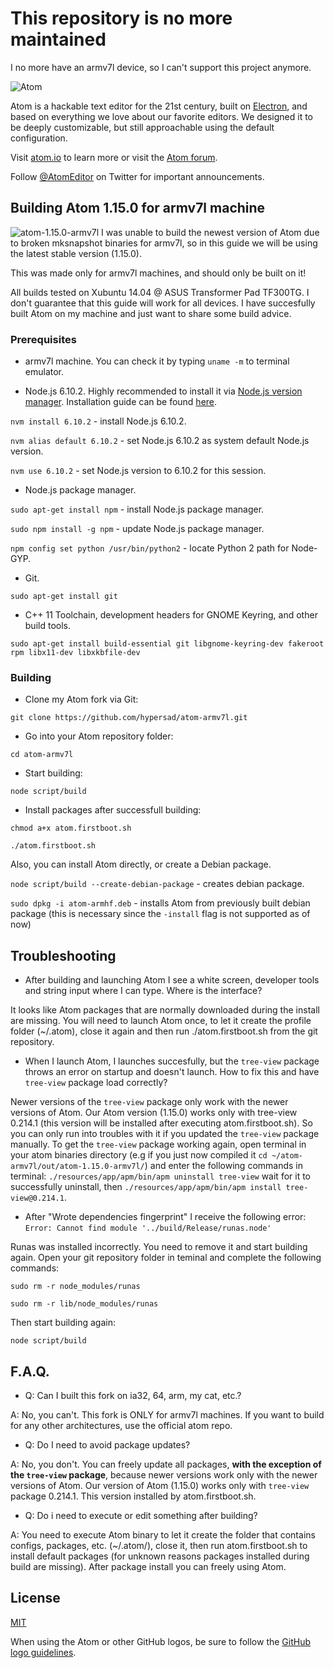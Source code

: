# This repository is no more maintained
I no more have an armv7l device, so I can't support this project anymore.


![Atom](https://cloud.githubusercontent.com/assets/72919/2874231/3af1db48-d3dd-11e3-98dc-6066f8bc766f.png)

Atom is a hackable text editor for the 21st century, built on [Electron](https://github.com/atom/electron), and based on everything we love about our favorite editors. We designed it to be deeply customizable, but still approachable using the default configuration.

Visit [atom.io](https://atom.io) to learn more or visit the [Atom forum](https://discuss.atom.io).

Follow [@AtomEditor](https://twitter.com/atomeditor) on Twitter for important
announcements.

## Building Atom 1.15.0 for armv7l machine

![atom-1.15.0-armv7l](https://i.gyazo.com/ce02f284e5d47e0b77a60728aadf0e98.png)
I was unable to build the newest version of Atom due to broken mksnapshot binaries for armv7l, so in this guide we will be using the latest stable version (1.15.0).

This was made only for armv7l machines, and should only be built on it!

All builds tested on Xubuntu 14.04 @ ASUS Transformer Pad TF300TG. I don't guarantee that this guide will work for all devices. I have succesfully built Atom on my machine and just want to share some build advice.

### Prerequisites

- armv7l machine. You can check it by typing `uname -m` to terminal emulator.

- Node.js 6.10.2. Highly recommended to install it via [Node.js version manager](https://www.npmjs.com/). Installation guide can be found [here](https://github.com/creationix/nvm#install-script).

`nvm install 6.10.2` - install Node.js 6.10.2.

`nvm alias default 6.10.2` - set Node.js 6.10.2 as system default Node.js version.

`nvm use 6.10.2` - set Node.js version to 6.10.2 for this session.

- Node.js package manager.

`sudo apt-get install npm` - install Node.js package manager.

`sudo npm install -g npm` - update Node.js package manager.

`npm config set python /usr/bin/python2` - locate Python 2 path for Node-GYP.

- Git.

`sudo apt-get install git`

- C++ 11 Toolchain, development headers for GNOME Keyring, and other build tools.

`sudo apt-get install build-essential git libgnome-keyring-dev fakeroot rpm libx11-dev libxkbfile-dev`

### Building

- Clone my Atom fork via Git:

`git clone https://github.com/hypersad/atom-armv7l.git`

- Go into your Atom repository folder:

`cd atom-armv7l`

- Start building:

`node script/build`

- Install packages after successfull building:

`chmod a+x atom.firstboot.sh`

`./atom.firstboot.sh`

Also, you can install Atom directly, or create a Debian package.

`node script/build --create-debian-package` - creates debian package.

`sudo dpkg -i atom-armhf.deb` - installs Atom from previously built debian package (this is necessary since the `-install` flag is not supported as of now)

## Troubleshooting

- After building and launching Atom I see a white screen, developer tools and string input where I can type. Where is the interface?

It looks like Atom packages that are normally downloaded during the install are missing. You will need to launch Atom once, to let it create the profile folder (~/.atom), close it again and then run ./atom.firstboot.sh from the git repository.

- When I launch Atom, I launches succesfully, but the `tree-view` package throws an error on startup and doesn't launch. How to fix this and have `tree-view` package load correctly?

Newer versions of the `tree-view` package only work with the newer versions of Atom. Our Atom version (1.15.0) works only with tree-view 0.214.1 (this version will be installed after executing atom.firstboot.sh). So you can only run into troubles with it if you updated the `tree-view` package manually. To get the `tree-view` package working again, open terminal in your atom binaries directory (e.g if you just now compiled it `cd ~/atom-armv7l/out/atom-1.15.0-armv7l/`) and enter the following commands in terminal: `./resources/app/apm/bin/apm uninstall tree-view` wait for it to successfully uninstall, then `./resources/app/apm/bin/apm install tree-view@0.214.1`.

- After "Wrote dependencies fingerprint" I receive the following error: `Error: Cannot find module '../build/Release/runas.node'`

Runas was installed incorrectly. You need to remove it and start building again. Open your git repository folder in teminal and complete the following commands:

`sudo rm -r node_modules/runas`

`sudo rm -r lib/node_modules/runas`

Then start building again:

`node script/build`

## F.A.Q.

- Q: Can I built this fork on ia32, 64, arm, my cat, etc.?

A: No, you can't. This fork is ONLY for armv7l machines. If you want to build for any other architectures, use the official atom repo.

- Q: Do I need to avoid package updates?

A: No, you don't. You can freely update all packages, **with the exception of the `tree-view` package**, because newer versions work only with the newer versions of Atom. Our version of Atom (1.15.0) works only with `tree-view` package 0.214.1. This version installed by atom.firstboot.sh.

- Q: Do i need to execute or edit something after building?

A: You need to execute Atom binary to let it create the folder that contains configs, packages, etc. (~/.atom/), close it, then run atom.firstboot.sh to install default packages (for unknown reasons packages installed during build are missing). After package install you can freely using Atom.

## License

[MIT](https://github.com/atom/atom/blob/master/LICENSE.md)

When using the Atom or other GitHub logos, be sure to follow the [GitHub logo guidelines](https://github.com/logos).
